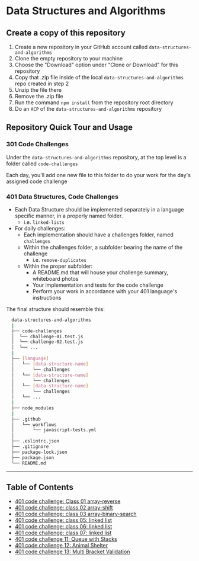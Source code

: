 # Data Structures and Algorithms

## Create a copy of this repository

1. Create a new repository in your GitHub account called `data-structures-and-algorithms`
1. Clone the empty repository to your machine
1. Choose the "Download" option under "Clone or Download" for this repository
1. Copy that .zip file inside of the local `data-structures-and-algorithms` repo created in step 2
1. Unzip the file there
1. Remove the .zip file
1. Run the command `npm install` from the repository root directory
1. Do an `ACP` of the `data-structures-and-algorithms` repository

## Repository Quick Tour and Usage

### 301 Code Challenges

Under the `data-structures-and-algorithms` repository, at the top level is a folder called `code-challenges`

Each day, you'll add one new file to this folder to do your work for the day's assigned code challenge

### 401 Data Structures, Code Challenges

- Each Data Structure should be implemented separately in a language specific manner, in a properly named folder.
  - i.e. `linked-lists`
- For daily challenges:
  - Each implementation should have a challenges folder, named `challenges`
  - Within the challenges folder, a subfolder bearing the name of the challenge
    - i.e. `remove-duplicates`
  - Within the proper subfolder:
    - A README.md that will house your challenge summary, whiteboard photos
    - Your implementation and tests for the code challenge
    - Perform your work in accordance with your 401 language's instructions

The final structure should resemble this:

```bash
  data-structures-and-algorithms
  |
  ├── code-challenges
  │  └── challenge-01.test.js
  │  └── challenge-02.test.js
  │  └── ...
  |
  ├── [language]
  │   └── [data-structure-name]
  │       └── challenges
  │   └── [data-structure-name]
  │       └── challenges
  │   └── [data-structure-name]
  │       └── challenges
  │   └── ...
  |
  ├── node_modules
  |
  ├── .github
  │   └── workflows
  │       └── javascript-tests.yml
  │
  ├── .eslintrc.json
  ├── .gitignore
  ├── package-lock.json
  ├── package.json
  └── README.md
```

--- 

## Table of Contents

- [401 code challenge: Class 01 array-reverse](javascript/code-challenges/arrayReverse/README.md)
- [401 code challenge: class 02 array-shift](javascript/code-challenges/arrayShift/README.md)
- [401 code challenge: class 03 array-binary-search](javascript/code-challenges/arrayBinarySearch/README.md)
- [401 code challenge: class 05: linked list](javascript/code-challenges/linkedList/README.md)
- [401 code challenge: class 06: linked list](javascript/code-challenges/linkedList/README.md)
- [401 code challenge: class 07: linked list](javascript/code-challenges/linkedList/README.md)
- [401 code challenge 11: Queue with Stacks](javascript/code-challenges/queuesWithStacks/README.md)
- [401 code challenge 12: Animal Shelter](javascript/code-challenges/fifoAnimalShelter/README.md)
- [401 code challenge 13: Multi Bracket Validation](javascript/code-challenges/multiBracketValidation/README.md)